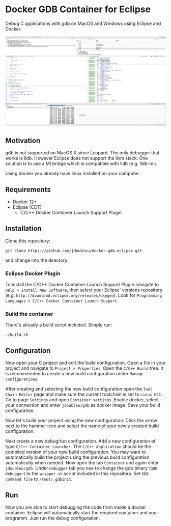 # Docker GDB Container for Eclipse
Debug C applications with gdb on MacOS and Windows using Eclipse and Docker.

![Debugger View of Eclipse on MacOS](screenshot.png)

## Motivation
gdb is not supported on MacOS X since Leopard. The only debugger that works is lldb. However Eclipse does not support the llvm stack.
One solution is to use a MI bridge which is compatible with lldb (e.g. lldb-mi).

Using docker you already have linux installed on your computer.

## Requirements
* Docker 12+
* Eclipse (CDT)
    * C/C++ Docker Container Launch Support Plugin

## Installation
Clone this repository:
```
git clone https://github.com/jdoubleu/docker-gdb-eclipse.git
```
and change into the directory.

### Eclipse Docker Plugin
To install the C/C++ Docker Container Launch Support Plugin navigate to `Help > Install New Software`, then select your Eclipse' versions repository (e.g. `http://download.eclipse.org/releases/oxygen`).
Look for `Programming Languages > C/C++ Docker Container Launch Support`.

### Build the container
There's already a build script included. Simply run:
```
./build.sh
```

## Configuration
Now open your C project and edit the build configuration.
Open a file in your project and navigate to `Project > Properties`. Open the `C/C++ Build` tree.
It is recommended to create a new build configuration under `Manage configurations`.

After creating and selecting the new build configuration open the `Tool Chain Editor` page and make sure the current toolchain is set to `Linux GCC`.
Go to page `Settings` and open `Container settings`. Enable docker, select your connection and enter `jdoubleu/gdb` as docker image.
Save your build configuration.

Now let's build your project using the new configuration: Click the arrow next to the hammer icon and select the name of your newly created build configuration.

Next create a new debug/run configuration.
Add a new configuration of type `C/C++ Container Launcher`.
The `C/C++ Application` should be the compiled version of your new build configuration. You may want to automatically build the project using the previous build configuration automatically when needed.
Now open the tab `Container` and again enter `jdoubleu/gdb`.
Under `Debugger` tab you nee to change the gdb binary (`GDB debugger`) to the `wrapper.sh` script included in this repository. Set `GDB command file` to `/root/.gdbinit`.

## Run
Now you are able to start debugging the code from inside a docker container. Eclipse will automatically start the required container and your programm. Just run the debug configuration.